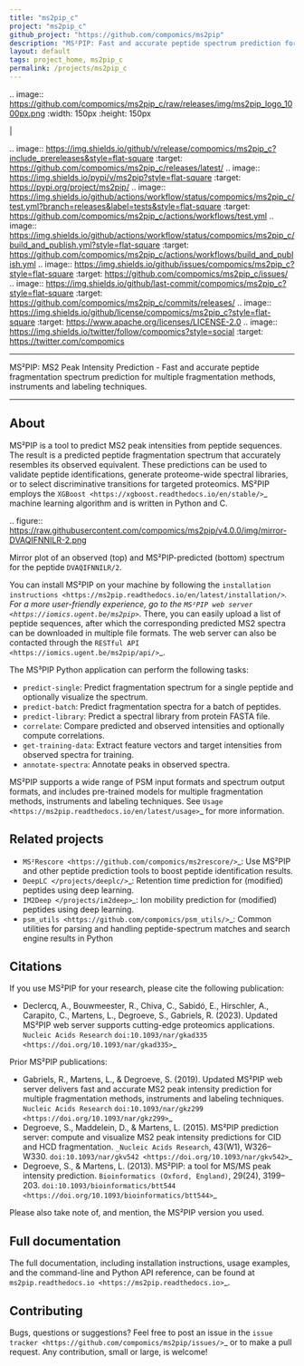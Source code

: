 ```yaml
---
title: "ms2pip_c"
project: "ms2pip_c"
github_project: "https://github.com/compomics/ms2pip"
description: "MS²PIP: Fast and accurate peptide spectrum prediction for multiple fragmentation methods, instruments, and labeling techniques."
layout: default
tags: project_home, ms2pip_c
permalink: /projects/ms2pip_c
---
```


.. image:: https://github.com/compomics/ms2pip_c/raw/releases/img/ms2pip_logo_1000px.png
   :width: 150px
   :height: 150px

|

.. image:: https://img.shields.io/github/v/release/compomics/ms2pip_c?include_prereleases&style=flat-square
   :target: https://github.com/compomics/ms2pip_c/releases/latest/
.. image:: https://img.shields.io/pypi/v/ms2pip?style=flat-square
   :target: https://pypi.org/project/ms2pip/
.. image:: https://img.shields.io/github/actions/workflow/status/compomics/ms2pip_c/test.yml?branch=releases&label=tests&style=flat-square
   :target: https://github.com/compomics/ms2pip_c/actions/workflows/test.yml
.. image:: https://img.shields.io/github/actions/workflow/status/compomics/ms2pip_c/build_and_publish.yml?style=flat-square
   :target: https://github.com/compomics/ms2pip_c/actions/workflows/build_and_publish.yml
.. image:: https://img.shields.io/github/issues/compomics/ms2pip_c?style=flat-square
   :target: https://github.com/compomics/ms2pip_c/issues/
.. image:: https://img.shields.io/github/last-commit/compomics/ms2pip_c?style=flat-square
   :target: https://github.com/compomics/ms2pip_c/commits/releases/
.. image:: https://img.shields.io/github/license/compomics/ms2pip_c?style=flat-square
   :target: https://www.apache.org/licenses/LICENSE-2.0
.. image:: https://img.shields.io/twitter/follow/compomics?style=social
   :target: https://twitter.com/compomics

---------------------------------------------------------------------------------------------------

MS²PIP: MS2 Peak Intensity Prediction - Fast and accurate peptide fragmentation
spectrum prediction for multiple fragmentation methods, instruments and labeling techniques.

---------------------------------------------------------------------------------------------------

About
-----

MS²PIP is a tool to predict MS2 peak intensities from peptide sequences. The result is a predicted
peptide fragmentation spectrum that accurately resembles its observed equivalent. These predictions
can be used to validate peptide identifications, generate proteome-wide spectral libraries, or to
select discriminative transitions for targeted proteomics. MS²PIP employs the
`XGBoost <https://xgboost.readthedocs.io/en/stable/>`_ machine learning algorithm and is written in
Python and C.

.. figure:: https://raw.githubusercontent.com/compomics/ms2pip/v4.0.0/img/mirror-DVAQIFNNILR-2.png

   Mirror plot of an observed (top) and MS²PIP-predicted (bottom) spectrum for the peptide
   ``DVAQIFNNILR/2``.

You can install MS²PIP on your machine by following the
`installation instructions <https://ms2pip.readthedocs.io/en/latest/installation/>`_. For a more
user-friendly experience, go to the `MS²PIP web server <https://iomics.ugent.be/ms2pip>`_. There,
you can easily upload a list of peptide sequences, after which the corresponding predicted MS2
spectra can be downloaded in multiple file formats. The web server can also be contacted through
the `RESTful API <https://iomics.ugent.be/ms2pip/api/>`_.

The MS³PIP Python application can perform the following tasks:

- ``predict-single``: Predict fragmentation spectrum for a single peptide and optionally visualize
  the spectrum.
- ``predict-batch``: Predict fragmentation spectra for a batch of peptides.
- ``predict-library``: Predict a spectral library from protein FASTA file.
- ``correlate``: Compare predicted and observed intensities and optionally compute correlations.
- ``get-training-data``: Extract feature vectors and target intensities from observed spectra for
  training.
- ``annotate-spectra``: Annotate peaks in observed spectra.

MS²PIP supports a wide range of PSM input formats and spectrum output formats, and includes
pre-trained models for multiple fragmentation methods, instruments and labeling techniques. See
`Usage <https://ms2pip.readthedocs.io/en/latest/usage>`_ for more information.

Related projects
----------------

- `MS²Rescore <https://github.com/compomics/ms2rescore/>`_: Use MS²PIP and other peptide prediction
  tools to boost peptide identification results.
- `DeepLC </projects/deeplc/>`_: Retention time prediction for (modified)
  peptides using deep learning.
- `IM2Deep </projects/im2deep>`_: Ion mobility prediction for (modified)
  peptides using deep learning.
- `psm_utils <https://github.com/compomics/psm_utils/>`_: Common utilities for parsing and handling
  peptide-spectrum matches and search engine results in Python

Citations
---------

If you use MS²PIP for your research, please cite the following publication:

- Declercq, A., Bouwmeester, R., Chiva, C., Sabidó, E., Hirschler, A., Carapito, C., Martens, L.,
  Degroeve, S., Gabriels, R. (2023). Updated MS²PIP web server supports cutting-edge proteomics
  applications. `Nucleic Acids Research` `doi:10.1093/nar/gkad335 <https://doi.org/10.1093/nar/gkad335>`_

Prior MS²PIP publications:

- Gabriels, R., Martens, L., & Degroeve, S. (2019). Updated MS²PIP web server
  delivers fast and accurate MS2 peak intensity prediction for multiple
  fragmentation methods, instruments and labeling techniques. `Nucleic Acids
  Research` `doi:10.1093/nar/gkz299 <https://doi.org/10.1093/nar/gkz299>`_
- Degroeve, S., Maddelein, D., & Martens, L. (2015). MS²PIP prediction server:
  compute and visualize MS2 peak intensity predictions for CID and HCD
  fragmentation. `_Nucleic Acids Research`, 43(W1), W326–W330.
  `doi:10.1093/nar/gkv542 <https://doi.org/10.1093/nar/gkv542>`_
- Degroeve, S., & Martens, L. (2013). MS²PIP: a tool for MS/MS peak intensity
  prediction. `Bioinformatics (Oxford, England)`, 29(24), 3199–203.
  `doi:10.1093/bioinformatics/btt544 <https://doi.org/10.1093/bioinformatics/btt544>`_

Please also take note of, and mention, the MS²PIP version you used.

Full documentation
------------------

The full documentation, including installation instructions, usage examples,
and the command-line and Python API reference, can be found at
`ms2pip.readthedocs.io <https://ms2pip.readthedocs.io>`_.

Contributing
------------

Bugs, questions or suggestions? Feel free to post an issue in the
`issue tracker <https://github.com/compomics/ms2pip/issues/>`_ or to make a pull
request. Any contribution, small or large, is welcome!
